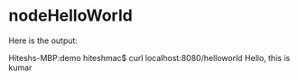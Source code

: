 # nodeHelloWorld

Here is the output:

Hiteshs-MBP:demo hiteshmac$ curl localhost:8080/helloworld
Hello, this is kumar
